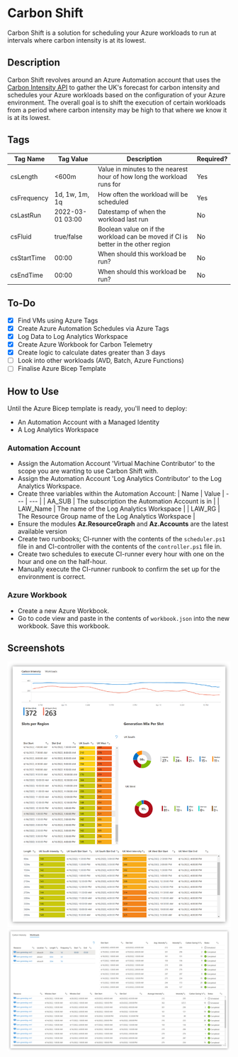 # Carbon Shift

Carbon Shift is a solution for scheduling your Azure workloads to run at intervals where carbon intensity is at its lowest.

## Description
Carbon Shift revolves around an Azure Automation account that uses the [Carbon Intensity API](https://www.carbonintensity.org.uk/) to gather the UK's forecast for carbon intensity and schedules your Azure workloads based on the configuration of your Azure environment. The overall goal is to shift the execution of certain workloads from a period where carbon intensity may be high to that where we know it is at its lowest.

## Tags

| Tag Name | Tag Value | Description | Required? |
--- | --- | --- | --- 
| csLength | <600m | Value in minutes to the nearest hour of how long the workload runs for | Yes
| csFrequency | 1d, 1w, 1m, 1q | How often the workload will be scheduled | Yes 
| csLastRun | 2022-03-01 03:00 | Datestamp of when the workload last run | No
| csFluid | true/false | Boolean value on if the workload can be moved if CI is better in the other region | No
| csStartTime | 00:00 | When should this workload be run? | No
| csEndTime | 00:00 | When should this workload be run? | No

## To-Do
* [x] Find VMs using Azure Tags
* [x] Create Azure Automation Schedules via Azure Tags
* [x] Log Data to Log Analytics Workspace
* [x] Create Azure Workbook for Carbon Telemetry
* [x] Create logic to calculate dates greater than 3 days
* [ ] Look into other workloads (AVD, Batch, Azure Functions)
* [ ] Finalise Azure Bicep Template

## How to Use
Until the Azure Bicep template is ready, you'll need to deploy:
- An Automation Account with a Managed Identity
- A Log Analytics Workspace

### Automation Account
- Assign the Automation Account 'Virtual Machine Contributor' to the scope you are wanting to use Carbon Shift with.
- Assign the Automation Account 'Log Analytics Contributor' to the Log Analytics Workspace.
- Create three variables within the Automation Account:
    | Name | Value |
    --- | --- |
    | AA_SUB | The subscription the Automation Account is in |
    | LAW_Name | The name of the Log Analytics Workspace |
    | LAW_RG | The Resource Group name of the Log Analytics Workspace |
- Ensure the modules __Az.ResourceGraph__ and __Az.Accounts__ are the latest available version
- Create two runbooks; CI-runner with the contents of the ```scheduler.ps1``` file in and CI-controller with the contents of the ```controller.ps1``` file in.
- Create two schedules to execute CI-runner every hour with one on the hour and one on the half-hour.
- Manually execute the CI-runner runbook to confirm the set up for the environment is correct.

### Azure Workbook
- Create a new Azure Workbook.
- Go to code view and paste in the contents of ```workbook.json``` into the new workbook. Save this workbook.

## Screenshots
![Screenshot of the Azure Workbook for Carbon Shift](docs/images/workbook_carbonintensity.png)
![Screenshot of the Azure Workbook for Carbon Shift](docs/images/workbook_workloads.png)